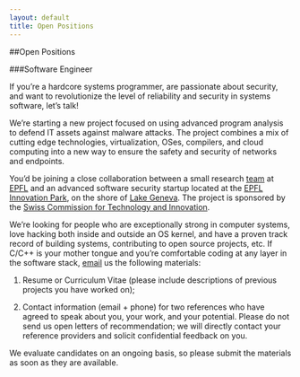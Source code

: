 ```yaml
---
layout: default
title: Open Positions
---
```


##Open Positions

###Software Engineer

If you’re a hardcore systems programmer, are passionate about security,
and want to revolutionize the level of reliability and security in
systems software, let’s talk!

We’re starting a new project focused on using advanced program analysis
to defend IT assets against malware attacks. The project combines a mix
of cutting edge technologies, virtualization, OSes, compilers, and cloud
computing into a new way to ensure the safety and security of networks
and endpoints.

You’d be joining a close collaboration between a small research [team](http://dslab.epfl.ch/) at
[EPFL](http://www.epfl.ch) and an advanced software security startup located at the [EPFL
Innovation Park](http://epfl-innovationpark.ch/), on the shore of [Lake Geneva](http://www.prestige-voyages.com/sites/default/files/vm-j3-sur-les-rives-du-lac-leman.jpg). The project is sponsored
by the [Swiss Commission for Technology and Innovation](https://www.kti.admin.ch/kti/en/home.html).

We’re looking for people who are exceptionally strong in computer
systems, love hacking both inside and outside an OS kernel, and have
a proven track record of building systems, contributing to open
source projects, etc. If C/C++ is your mother tongue and you’re
comfortable coding at any layer in the software stack, [email](mailto:cristian.zamfir@epfl.ch) us
the following materials:

1. Resume or Curriculum Vitae (please include descriptions of previous
projects you have worked on);

2. Contact information (email + phone) for two references who have agreed
to speak about you, your work, and your potential. Please do not send us
open letters of recommendation; we will directly contact your reference
providers and solicit confidential feedback on you.

We evaluate candidates on an ongoing basis, so please submit the
materials as soon as they are available.
